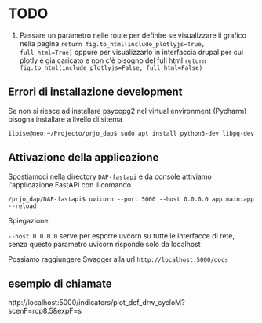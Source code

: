 # TODO

1. Passare un parametro nelle route per definire se visualizzare il grafico nella pagina
`return fig.to_html(include_plotlyjs=True, full_html=True)` oppure per visualizzarlo in interfaccia drupal per cui plotly é già caricato e non c'è bisogno del full html `return fig.to_html(include_plotlyjs=False, full_html=False)`

## Errori di installazione development
Se non si riesce ad installare psycopg2 nel virtual environment (Pycharm) bisogna installare a livello di sitema
```
ilpise@neo:~/Projecto/prjo_dap$ sudo apt install python3-dev libpq-dev
```


## Attivazione della applicazione

Spostiamoci nella directory `DAP-fastapi` e
da console attiviamo l'applicazione FastAPI con il comando
```
/prjo_dap/DAP-fastapi$ uvicorn --port 5000 --host 0.0.0.0 app.main:app --reload
```

Spiegazione:

`--host 0.0.0.0` serve per esporre uvcorn su tutte le interfacce di rete, senza questo parametro uvicorn risponde solo da localhost


Possiamo raggiungere Swagger alla url `http://localhost:5000/docs`

## esempio di chiamate

http://localhost:5000/indicators/plot_def_drw_cycloM?scenF=rcp8.5&expF=s